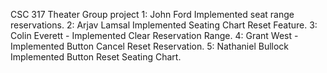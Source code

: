CSC 317 Theater Group project
1: John Ford Implemented seat range reservations.
2: Arjav Lamsal Implemented Seating Chart Reset Feature.
3: Colin Everett - Implemented Clear Reservation Range.
4: Grant West - Implemented Button Cancel Reset Reservation.
5: Nathaniel Bullock Implemented Button Reset Seating Chart.
